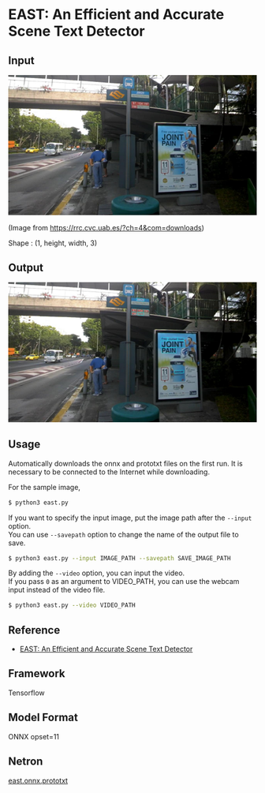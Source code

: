 # EAST: An Efficient and Accurate Scene Text Detector

## Input

![Input](img_2.jpg)

(Image from https://rrc.cvc.uab.es/?ch=4&com=downloads)

Shape : (1, height, width, 3)  

## Output

![Output](output.png)

## Usage
Automatically downloads the onnx and prototxt files on the first run.
It is necessary to be connected to the Internet while downloading.

For the sample image,
``` bash
$ python3 east.py
```

If you want to specify the input image, put the image path after the `--input` option.  
You can use `--savepath` option to change the name of the output file to save.
```bash
$ python3 east.py --input IMAGE_PATH --savepath SAVE_IMAGE_PATH
```

By adding the `--video` option, you can input the video.   
If you pass `0` as an argument to VIDEO_PATH, you can use the webcam input instead of the video file.
```bash
$ python3 east.py --video VIDEO_PATH
```

## Reference

- [EAST: An Efficient and Accurate Scene Text Detector](https://github.com/argman/EAST)

## Framework

Tensorflow

## Model Format

ONNX opset=11

## Netron

[east.onnx.prototxt](https://netron.app/?url=https://storage.googleapis.com/ailia-models/east/east.onnx.prototxt)
